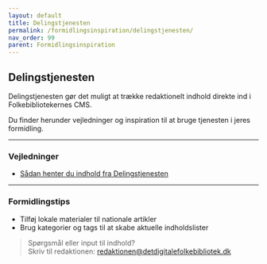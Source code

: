 ```yaml
---
layout: default
title: Delingstjenesten
permalink: /formidlingsinspiration/delingstjenesten/
nav_order: 99
parent: Formidlingsinspiration
---
```


## Delingstjenesten

Delingstjenesten gør det muligt at trække redaktionelt indhold direkte ind i Folkebibliotekernes CMS.

Du finder herunder vejledninger og inspiration til at bruge tjenesten i jeres formidling.

---

### Vejledninger

- [Sådan henter du indhold fra Delingstjenesten](/delingstjenesten/import/)

---

### Formidlingstips

- Tilføj lokale materialer til nationale artikler
- Brug kategorier og tags til at skabe aktuelle indholdslister

> Spørgsmål eller input til indhold?  
> Skriv til redaktionen: [redaktionen@detdigitalefolkebibliotek.dk](mailto:redaktionen@detdigitalefolkebibliotek.dk)
